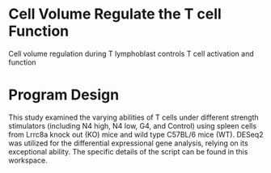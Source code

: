 # Cell Volume Regulate the T cell Function
Cell volume regulation during T lymphoblast controls T cell activation and function
# Program Design
This study examined the varying abilities of T cells under different strength stimulators (including N4 high, N4 low, G4, and Control) using spleen cells from Lrrc8a knock out (KO) mice and wild type C57BL/6 mice (WT). DESeq2 was utilized for the differential expressional gene analysis, relying on its exceptional ability. The specific details of the script can be found in this workspace.
